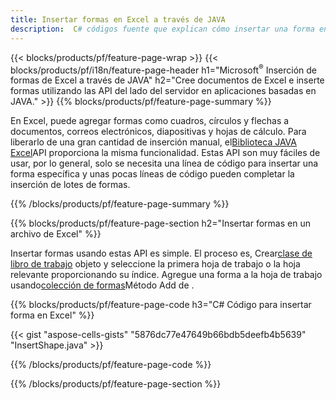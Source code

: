 ```yaml
---
title: Insertar formas en Excel a través de JAVA
description:  C# códigos fuente que explican cómo insertar una forma en Microsoft archivos de Excel usando la biblioteca JAVA.
---
```

{{< blocks/products/pf/feature-page-wrap >}}
{{< blocks/products/pf/i18n/feature-page-header h1="Microsoft<sup>&reg;</sup> Inserción de formas de Excel a través de JAVA" h2="Cree documentos de Excel e inserte formas utilizando las API del lado del servidor en aplicaciones basadas en JAVA." >}}
{{% blocks/products/pf/feature-page-summary %}}

 En Excel, puede agregar formas como cuadros, círculos y flechas a documentos, correos electrónicos, diapositivas y hojas de cálculo. Para liberarlo de una gran cantidad de inserción manual, el[Biblioteca JAVA Excel](https://releases.aspose.com/cells/java/)API proporciona la misma funcionalidad. Estas API son muy fáciles de usar, por lo general, solo se necesita una línea de código para insertar una forma específica y unas pocas líneas de código pueden completar la inserción de lotes de formas.

{{% /blocks/products/pf/feature-page-summary %}}

{{% blocks/products/pf/feature-page-section h2="Insertar formas en un archivo de Excel" %}}

 Insertar formas usando estas API es simple. El proceso es, Crear[clase de libro de trabajo](https://reference.aspose.com/cells/java/com.aspose.cells/workbook/) objeto y seleccione la primera hoja de trabajo o la hoja relevante proporcionando su índice. Agregue una forma a la hoja de trabajo usando[colección de formas](https://reference.aspose.com/cells/java/com.aspose.cells/shapecollection/)Método Add de .

{{% blocks/products/pf/feature-page-code h3="C# Código para insertar forma en Excel" %}}

{{< gist "aspose-cells-gists" "5876dc77e47649b66bdb5deefb4b5639" "InsertShape.java" >}}

{{% /blocks/products/pf/feature-page-code %}}

{{% /blocks/products/pf/feature-page-section %}}

